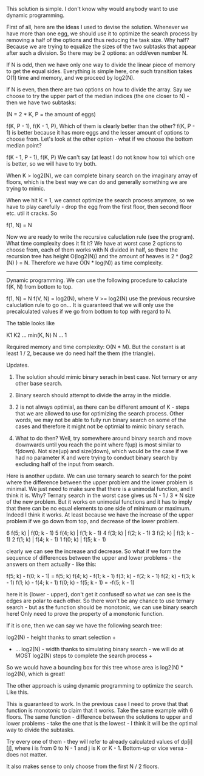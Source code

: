 This solution is simple. I don't know why would anybody want to use
dynamic programming.

First of all, here are the ideas I used to devise the solution. Whenever
we have more than one egg, we should use it to optimize the search
process by removing a half of the options and thus reducing the task size.
Why half? Because we are trying to equalize the sizes of the two subtasks
that appear after such a division. So there may be 2 options: an odd/even
number N.

If N is odd, then we have only one way to divide the linear piece of
memory to get the equal sides. Everything is simple here, one such
transition takes O(1) time and memory, and we proceed by log2(N).

If N is even, then there are two options on how to divide the array. Say
we choose to try the upper part of the median indices (the one closer to
N) - then we have two subtasks:

(N = 2 * K, P = the amount of eggs)

f(K, P - 1), f(K - 1, P),
Which of them is clearly better than the other? f(K, P - 1) is better
because it has more eggs and the lesser amount of options to choose from.
Let's look at the other option - what if we choose the bottom median
point?

f(K - 1, P - 1), f(K, P)
We can't say (at least I do not know how to) which one is better, so we
will have to try both.

When K > log2(N), we can complete binary search on the imaginary array of
floors, which is the best way we can do and generally something we are
trying to mimic.

When we hit K = 1, we cannot optimize the search process
anymore, so we have to play carefully - drop the egg from the first floor,
then second floor etc. util it cracks. So

f(1, N) = N

Now we are ready to write the recursive caluclation rule (see the
program). What time complexity does it fit it? We have at worst case
2 options to choose from, each of them works with N divided in half, so
there the recursion tree has height O(log2(N)) and the amount of heaves
is 2 ^ (log2 (N) ) = N. Therefore we have O(N * log(N)) as time
complexity.

-----

Dynamic programming. We can use the following procedure to caluclate
f(K, N) from bottom to top.

f(1, N) = N
f(V, N) = log2(N), where V >= log2(N)
use the previous recursive caluclation rule to go on... It is guaranteed
that we will only use the precalculated values if we go from bottom to
top with regard to N.

The table looks like

K1 K2 ... min(K, N)
                    N
		    ...
		    1

Required memory and time complexity: O(N * M). But the constant is at
least 1 / 2, because we do need half the them (the triangle).

Updates.

1. The solution should mimic binary serach in best case. Not ternary or
any other base search.

2. Binary search should attempt to divide the array in the middle.

3. 2 is not always optimial, as there can be different amount of K - steps
that we are allowed to use for optimizing the search process. Other words,
we may not be able to fully run binary search on some of the cases and
therefore it might not be optimial to mimic binary serach.

4. What to do then? Well, try somewhere around binary search and move
downwards until you reach the point where f(up) is most similar to
f(down). Not size(up) and size(down), which would be the case if we had
no parameter K and were trying to conduct binary search by excluding half
of the input from search.

Here is another update. We can use ternary search to search for the
point where the difference between the upper problem and the lower
problem is minimal. We just need to make sure that there is a unimodal
function, and I think it is. Why? Ternary search in the worst case gives
us N - 1 / 3 * N size of the new problem. But it works on unimodal
functions and it has to imply that there can be no equal elements to one
side of minimum or maximum. Indeed I think it works. At least because we
have the increase of the upper problem if we go down from top, and
decrease of the lower problem.

6 f(5; k) | f(0; k - 1)
5 f(4; k) | f(1; k - 1)
4 f(3; k) | f(2; k - 1)
3 f(2; k) | f(3; k - 1)
2 f(1; k) | f(4; k - 1)
1 f(0; k) | f(5; k - 1)

clearly we can see the increase and decrease. So what if we form the
sequence of differences between the upper and lower problems - the answers
on them actually - like this:

f(5; k) - f(0; k - 1) = f(5; k)
f(4; k) - f(1; k - 1)
f(3; k) - f(2; k - 1)
f(2; k) - f(3; k - 1)
f(1; k) - f(4; k - 1)
f(0; k) - f(5; k - 1) = -f(5; k - 1)

here it is {lower - upper}, don't get it confused!
so what we can see is the edges are polar to each other. So there won't be
any chance to use ternary search - but as the function should be
monotonic, we can use binary search here! Only need to prove the property
of a monotonic function.

If it is one, then we can say we have the following search tree:

  log2(N) - height thanks to smart selection
   +
+ ... log2(N) - width thanks to simulating binary search - we will do
                at MOST log2(N) steps to complete the search process
   +

So we would have a bounding box for this tree whose area is
log2(N) * log2(N), which is great!

The other approach is using dynamic programming to optimize the search.
Like this.

This is guaranteed to work. In the previous case I need to prove that
that function is monotonic to claim that it works.
Take the same example with 6 floors. The same function - difference
between the solutions to upper and lower problems - take the one that is
the lowest - I think it will be the optimal way to divide the subtasks.

Try every one of them - they will refer to already calculated values of
dp[i][j], where i is from 0 to N - 1 and j is K or K - 1.
Bottom-up or vice versa - does not matter.

It also makes sense to only choose from the first N / 2 floors.